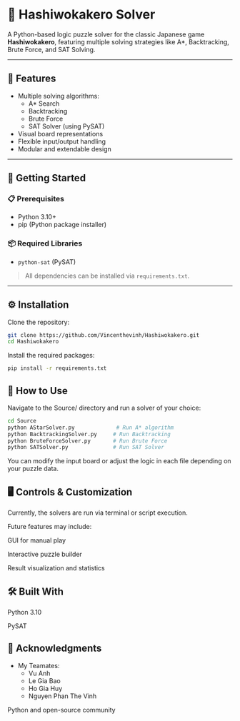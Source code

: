 # 🧩 Hashiwokakero Solver

A Python-based logic puzzle solver for the classic Japanese game **Hashiwokakero**, featuring multiple solving strategies like A*, Backtracking, Brute Force, and SAT Solving.

---

## 🎯 Features

- Multiple solving algorithms:
  - A* Search
  - Backtracking
  - Brute Force
  - SAT Solver (using PySAT)
- Visual board representations
- Flexible input/output handling
- Modular and extendable design

---

## 🚀 Getting Started

### 📋 Prerequisites

- Python 3.10+
- pip (Python package installer)

### 📦 Required Libraries
- `python-sat` (PySAT)

> All dependencies can be installed via `requirements.txt`.

---

## ⚙️ Installation

Clone the repository:

```bash
git clone https://github.com/Vincenthevinh/Hashiwokakero.git
cd Hashiwokakero
```
Install the required packages:

```bash
pip install -r requirements.txt
```
## 🧠 How to Use
Navigate to the Source/ directory and run a solver of your choice:

```bash
cd Source
python AStarSolver.py             # Run A* algorithm
python BacktrackingSolver.py     # Run Backtracking
python BruteForceSolver.py       # Run Brute Force
python SATSolver.py              # Run SAT Solver
```
You can modify the input board or adjust the logic in each file depending on your puzzle data.

## 🖥️ Controls & Customization
Currently, the solvers are run via terminal or script execution.

Future features may include:

GUI for manual play

Interactive puzzle builder

Result visualization and statistics

## 🛠️ Built With
Python 3.10

PySAT


## 🙏 Acknowledgments
- My Teamates:
  - Vu Anh
  - Le Gia Bao
  - Ho Gia Huy
  - Nguyen Phan The Vinh

Python and open-source community
